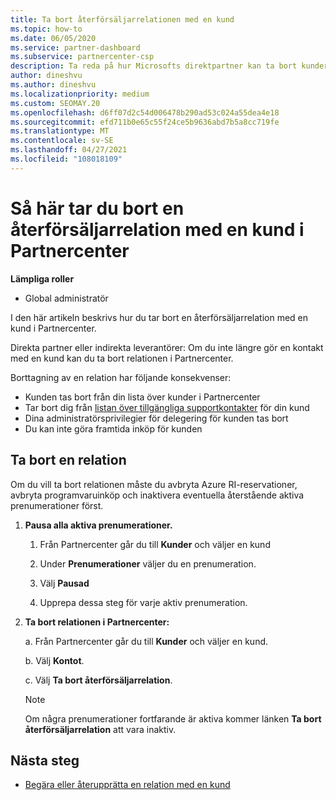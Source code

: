 ```yaml
---
title: Ta bort återförsäljarrelationen med en kund
ms.topic: how-to
ms.date: 06/05/2020
ms.service: partner-dashboard
ms.subservice: partnercenter-csp
description: Ta reda på hur Microsofts direktpartner kan ta bort kunder från listan, ta bort delegerade administratörsbehörigheter och sluta stödja eller köpa för en kund.
author: dineshvu
ms.author: dineshvu
ms.localizationpriority: medium
ms.custom: SEOMAY.20
ms.openlocfilehash: d6ff07d2c54d006478b290ad53c024a55dea4e18
ms.sourcegitcommit: efd711b0e65c55f24ce5b9636abd7b5a8cc719fe
ms.translationtype: MT
ms.contentlocale: sv-SE
ms.lasthandoff: 04/27/2021
ms.locfileid: "108018109"
---
```

# <a name="how-to-remove-a-reseller-relationship-with-a-customer-in-partner-center"></a>Så här tar du bort en återförsäljarrelation med en kund i Partnercenter

**Lämpliga roller**

- Global administratör

I den här artikeln beskrivs hur du tar bort en återförsäljarrelation med en kund i Partnercenter.

Direkta partner eller indirekta leverantörer: Om du inte längre gör en kontakt med en kund kan du ta bort relationen i Partnercenter.

Borttagning av en relation har följande konsekvenser:

- Kunden tas bort från din lista över kunder i Partnercenter
- Tar bort dig från [listan över tillgängliga supportkontakter](assign-support-contacts.md) för din kund
- Dina administratörsprivilegier för delegering för kunden tas bort
- Du kan inte göra framtida inköp för kunden

## <a name="how-to-remove-a-relationship"></a>Ta bort en relation

Om du vill ta bort relationen måste du avbryta Azure RI-reservationer, avbryta programvaruinköp och inaktivera eventuella återstående aktiva prenumerationer först.

1. **Pausa alla aktiva prenumerationer.**

   1. Från Partnercenter går du till **Kunder** och väljer en kund

   2. Under **Prenumerationer** väljer du en prenumeration.

   3. Välj **Pausad**

   4. Upprepa dessa steg för varje aktiv prenumeration.

2. **Ta bort relationen i Partnercenter:**

   a. Från Partnercenter går du till **Kunder** och väljer en kund.

   b. Välj **Kontot**.

   c. Välj **Ta bort återförsäljarrelation**.

   > [!NOTE]
   > Om några prenumerationer fortfarande är aktiva kommer länken **Ta bort återförsäljarrelation** att vara inaktiv.

## <a name="next-steps"></a>Nästa steg

- [Begära eller återupprätta en relation med en kund](request-a-relationship-with-a-customer.md)
